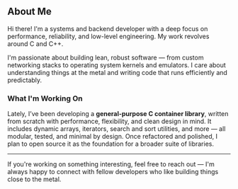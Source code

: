 ## About Me

Hi there! I'm a systems and backend developer with a deep focus on performance, reliability, and low-level engineering. My work revolves around C and C++.

I'm passionate about building lean, robust software — from custom networking stacks to operating system kernels and emulators. I care about understanding things at the metal and writing code that runs efficiently and predictably.

### What I'm Working On

Lately, I’ve been developing a **general-purpose C container library**, written from scratch with performance, flexibility, and clean design in mind. It includes dynamic arrays, iterators, search and sort utilities, and more — all modular, tested, and minimal by design. Once refactored and polished, I plan to open source it as the foundation for a broader suite of libraries.

---

If you're working on something interesting, feel free to reach out — I'm always happy to connect with fellow developers who like building things close to the metal.
